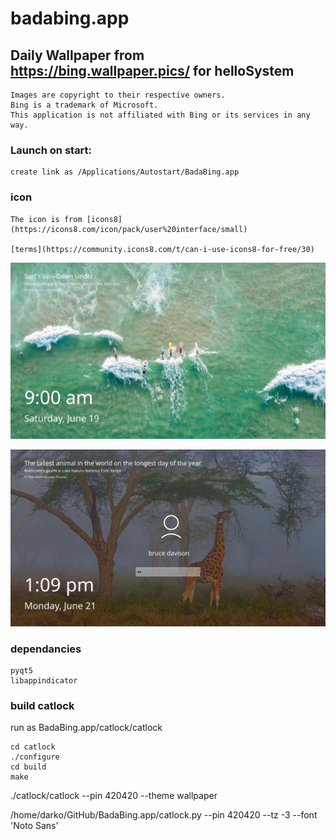 # badabing.app

## Daily Wallpaper from https://bing.wallpaper.pics/ for helloSystem

    Images are copyright to their respective owners. 
    Bing is a trademark of Microsoft. 
    This application is not affiliated with Bing or its services in any way.

### Launch on start:
    create link as /Applications/Autostart/BadaBing.app


### icon

    The icon is from [icons8](https://icons8.com/icon/pack/user%20interface/small)

    [terms](https://community.icons8.com/t/can-i-use-icons8-for-free/30)




![Screenshot](https://raw.githubusercontent.com/darkoverlordofdata/BadaBing.app/main/assets/locked.png "Screen Locked")

![Screenshot](https://raw.githubusercontent.com/darkoverlordofdata/BadaBing.app/main/assets/authorize.png "Enter PIN")

### dependancies

    pyqt5
    libappindicator

### build catlock

run as BadaBing.app/catlock/catlock
```
cd catlock
./configure
cd build
make
```
 ./catlock/catlock --pin 420420 --theme wallpaper 

/home/darko/GitHub/BadaBing.app/catlock.py --pin 420420 --tz -3 --font 'Noto Sans'